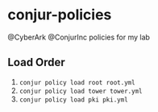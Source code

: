 # conjur-policies
@CyberArk @ConjurInc policies for my lab

## Load Order

1. `conjur policy load root root.yml`
2. `conjur policy load tower tower.yml`
3. `conjur policy load pki pki.yml`